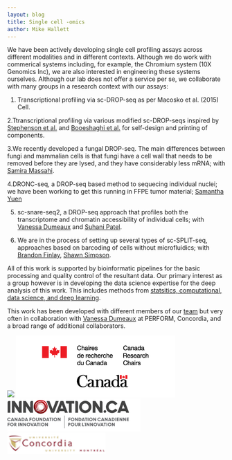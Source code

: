 ```yaml
---
layout: blog
title: Single cell -omics
author: Mike Hallett
---
```


We have been actively developing single cell profiling assays 
across  different modalities and in different contexts.
Although we do work with commerical systems including, for example, the Chromium system (10X Genomics Inc), 
we are also interested in engineering these systems ourselves.
Although our lab does not offer a service per se, 
we  collaborate with many  groups in a research context with
our assays:

1. Transcriptional profiling via sc-DROP-seq as per Macosko et al. (2015) Cell.

2.Ttranscriptional profiling via various modified sc-DROP-seqs inspired by [Stephenson et al.](https://www.nature.com/articles/s41467-017-02659-x) and [Booeshaghi et al.](https://www.biorxiv.org/content/10.1101/521096v1) for self-design and printing of components.

3.We recently developed a fungal DROP-seq. The main differences between fungi and mammalian cells is that fungi have a cell wall that needs to be removed before they are lysed, and they have considerably less mRNA; with [Samira Massahi](https://www.mikehallett.science/team/samira-massahi/).

4.DRONC-seq, a DROP-seq based method to sequecing individual nuclei; we have been working to get this running in FFPE tumor material;
[Samantha Yuen](https://www.mikehallett.science/team/sam-yuen/)


5. sc-snare-seq2, a DROP-seq approach that profiles both the transcriptome and chromatin accessibility of individual cells;
with [Vanessa Dumeaux](https://lab-dumeaux.science/) and [Suhani Patel](https://www.mikehallett.science/team/suhani-patel/).

6. We are in the process of setting up several types of sc-SPLIT-seq, approaches based on barcoding of cells without microfluidics;
with [Brandon Finlay](http://www.findlaylab.ca/), [Shawn Simpson](https://www.mikehallett.science/team/shawn-simpson/).

All of this work is supported by  bioinformatic pipelines for the basic processing and quality control of the resultant data. Our primary interest as a group however is in developing the data science expertise for the deep analysis of this work. 
This includes methods from [statsitics, computational, data science, and deep learning](https://www.mikehallett.science/research/deep-learning/).






This work has been developed with different members of our [team](https://www.mikehallett.science/team/) 
but very often in collaboration with [Vanessa Dumeaux](https://lab-dumeaux.science/) at PERFORM, Concordia,
and a broad range of additional collaborators.


<img class="pull-left" src="/images/nserc.png">
<img class="pull-left" src="/images/crc.png">
<img class="pull-left" src="/images/Innovation_Logo.png">
<img class="pull-left" src="/images/concordia.logo.big.png">
